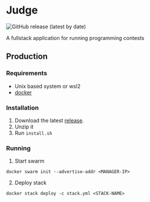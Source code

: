 # Judge 

![GitHub release (latest by date)](https://img.shields.io/github/v/release/leonfoliveira/judge)

A fullstack application for running programming contests

## Production

### Requirements

- Unix based system or wsl2
- [docker](https://www.docker.com/)

### Installation

1. Download the latest [release](https://github.com/leonfoliveira/judge/releases).
2. Unzip it
3. Run `install.sh`

### Running

1. Start swarm
```shell
docker swarm init --advertise-addr <MANAGER-IP>
```

2. Deploy stack
```shell
docker stack deploy -c stack.yml <STACK-NAME>
```